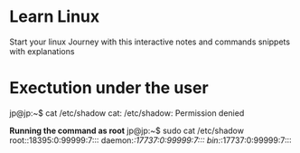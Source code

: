 # Learn Linux 

Start your linux Journey with this interactive notes and commands snippets with explanations   

<h1>Exectution under the user </h1>
jp@jp:~$ cat /etc/shadow 
cat: /etc/shadow: Permission denied

**Running the command as root**
jp@jp:~$ sudo cat /etc/shadow 
root:<SNIP>:18395:0:99999:7:::
daemon:*:17737:0:99999:7:::
bin:*:17737:0:99999:7:::
<SNIP>
